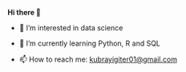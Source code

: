 **Hi there 👋**

- 👀 I’m interested in data science

- 🌱 I’m currently learning Python, R and SQL

- 📫 How to reach me: kubrayigiter01@gmail.com
